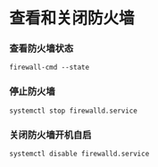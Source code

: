 # 查看和关闭防火墙
### 查看防火墙状态
```Plain Text
firewall-cmd --state
```
### 停止防火墙
```Plain Text
systemctl stop firewalld.service
```
### 关闭防火墙开机自启
```Plain Text
systemctl disable firewalld.service
```
